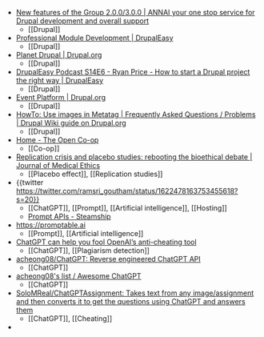 - [New features of the Group 2.0.0/3.0.0 | ANNAI your one stop service for Drupal development and overall support](https://annai.co.jp/en/article/group-2-3-beta-released)
	- [[Drupal]]
- [Professional Module Development | DrupalEasy](https://www.drupaleasy.com/academy/pmd/course-information)
	- [[Drupal]]
- [Planet Drupal | Drupal.org](https://www.drupal.org/planet)
	- [[Drupal]]
- [DrupalEasy Podcast S14E6 - Ryan Price - How to start a Drupal project the right way | DrupalEasy](https://www.drupaleasy.com/podcast/2023/02/drupaleasy-podcast-s14e6-ryan-price-how-start-drupal-project-right-way)
	- [[Drupal]]
- [Event Platform | Drupal.org](https://www.drupal.org/project/event_platform)
	- [[Drupal]]
- [HowTo: Use images in Metatag | Frequently Asked Questions / Problems | Drupal Wiki guide on Drupal.org](https://www.drupal.org/docs/contributed-modules/metatag/frequently-asked-questions-problems/howto-use-images-in-metatag)
	- [[Drupal]]
- [Home - The Open Co-op](https://open.coop/)
	- [[Co-op]]
- [Replication crisis and placebo studies: rebooting the bioethical debate | Journal of Medical Ethics](https://jme.bmj.com/content/early/2023/01/05/jme-2022-108672)
	- [[Placebo effect]], [[Replication studies]]
- {{twitter https://twitter.com/ramsri_goutham/status/1622478163753455618?s=20}}
	- [[ChatGPT]], [[Prompt]], [[Artificial intelligence]], [[Hosting]]
	- [Prompt APIs - Steamship](https://www.steamship.com/build/prompt-apis)
- https://promptable.ai
	- [[Prompt]], [[Artificial intelligence]]
- [ChatGPT can help you fool OpenAI’s anti-cheating tool](https://www.nbcnews.com/tech/innovation/chatgpt-can-help-fool-openais-anti-cheating-tool-rcna68855)
	- [[ChatGPT]], [[Plagiarism detection]]
- [acheong08/ChatGPT: Reverse engineered ChatGPT API](https://github.com/acheong08/ChatGPT)
	- [[ChatGPT]]
- [acheong08's list / Awesome ChatGPT](https://github.com/stars/acheong08/lists/awesome-chatgpt)
	- [[ChatGPT]]
- [SoloMReal/ChatGPTAssignment: Takes text from any image/assignment and then converts it to get the questions using ChatGPT and answers them](https://github.com/SoloMReal/ChatGPTAssignment)
	- [[ChatGPT]], [[Cheating]]
-
